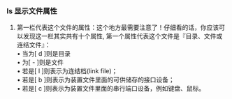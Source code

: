 ### ls 显示文件属性
1. 第一栏代表这个文件的属性：这个地方最需要注意了！仔细看的话，你应该可以发现这一栏其实共有十个属性, 第一个属性代表这个文件是『目录、文件或连结文件』：   
• 当为[ d ]则是目录  
• 为[ - ]则是文件  
• 若是[ l ]则表示为连结档(link file)；   
• 若是[ b ]则表示为装置文件里面的可供储存的接口设备；   
• 若是[ c ]则表示为装置文件里面的串行端口设备，例如键盘、鼠标。   
